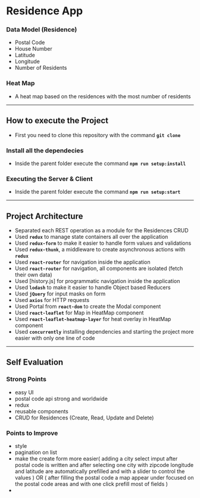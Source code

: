 # Residence App

### Data Model (Residence)

- Postal Code
- House Number
- Latitude
- Longitude
- Number of Residents

### Heat Map

- A heat map based on the residences with the most number of residents

---

## How to execute the Project

- First you need to clone this repository with the command **`git clone`**

### **Install all the dependecies**

- Inside the parent folder execute the command **`npm run setup:install`**

### **Executing the Server & Client**

- Inside the parent folder execute the command **`npm run setup:start`**

---

## Project Architecture

- Separated each REST operation as a module for the Residences CRUD
- Used **`redux`** to manage state containers all over the application
- Used **`redux-form`** to make it easier to handle form values and validations
- Used **`redux-thunk`**, a middleware to create asynchronous actions with **`redux`**
- Used **`react-router`** for navigation inside the application
- Used **`react-router`** for navigation, all components are isolated (fetch their own data)
- Used [history.js] for programmatic navigation inside the application
- Used **`lodash`** to make it easier to handle Object based Reducers
- Used **`jQuery`** for input masks on form
- Used **`axios`** for HTTP requests
- Used Portal from **`react-dom`** to create the Modal component
- Used **`react-leaflet`** for Map in HeatMap component
- Used **`react-leaflet-heatmap-layer`** for heat overlay in HeatMap component
- Used **`concurrently`** installing dependencies and starting the project more easier with only one line of code

---

## Self Evaluation

### Strong Points

- easy UI
- postal code api strong and worldwide
- redux
- reusable components
- CRUD for Residences (Create, Read, Update and Delete) 

### Points to Improve

- style
- pagination on list
- make the create form more easier( adding a city select imput after postal code is written and after selecting one city with zipcode longitude and latitude are automatically prefilled and with a slider to control the values ) OR ( after filling the postal code a map appear under focused on the postal code areas and with one click prefill most of fields )
- 

